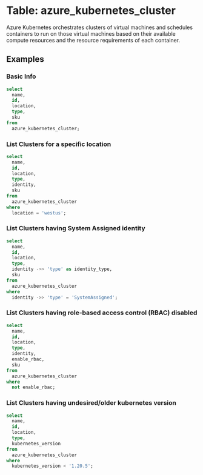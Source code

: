 # Table: azure_kubernetes_cluster

Azure Kubernetes orchestrates clusters of virtual machines and schedules containers to run on those virtual machines based on their available compute resources and the resource requirements of each container.

## Examples

### Basic Info

```sql
select
  name,
  id,
  location,
  type,
  sku
from
  azure_kubernetes_cluster;
```


### List Clusters for a specific location

```sql
select
  name,
  id,
  location,
  type,
  identity,
  sku
from
  azure_kubernetes_cluster
where
  location = 'westus';
```


### List Clusters having System Assigned identity

```sql
select
  name,
  id,
  location,
  type,
  identity ->> 'type' as identity_type,
  sku
from
  azure_kubernetes_cluster
where
  identity ->> 'type' = 'SystemAssigned';
```


### List Clusters having role-based access control (RBAC) disabled

```sql
select
  name,
  id,
  location,
  type,
  identity,
  enable_rbac,
  sku
from
  azure_kubernetes_cluster
where
  not enable_rbac;
```


### List Clusters having undesired/older kubernetes version

```sql
select
  name,
  id,
  location,
  type,
  kubernetes_version
from
  azure_kubernetes_cluster
where
  kubernetes_version < '1.20.5';
```